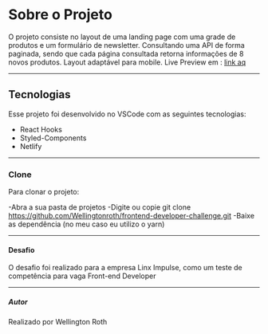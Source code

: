 # Sobre o Projeto

O projeto consiste no layout de uma landing page com uma grade de produtos e um formulário de newsletter. 
Consultando uma API de forma paginada, sendo que cada página consultada retorna informações de 8 novos produtos.
Layout adaptável para mobile.
Live Preview em : [link aq](http://frontend-linx.netlify.com)

---

## Tecnologias

Esse projeto foi desenvolvido no VSCode com as seguintes tecnologias:

- React Hooks
- Styled-Components
- Netlify

---

### Clone

Para clonar o projeto:

-Abra a sua pasta de projetos
-Digite ou copie git clone https://github.com/Wellingtonroth/frontend-developer-challenge.git
-Baixe as dependência (no meu caso eu utilizo o yarn)

---

#### Desafio

O desafio foi realizado para a empresa Linx Impulse, como um teste de competência para vaga Front-end Developer

---

##### Autor

Realizado por Wellington Roth